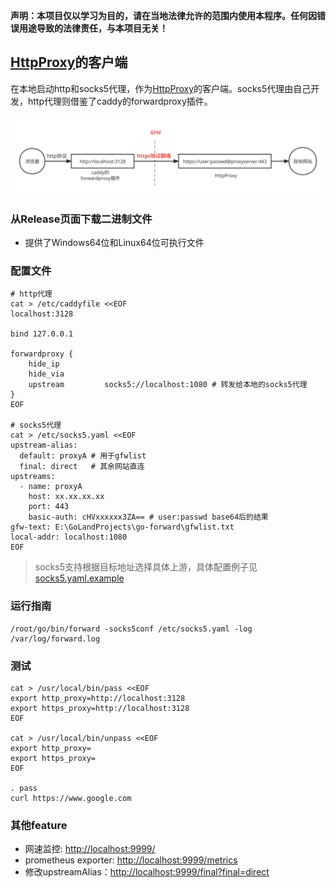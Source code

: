 **声明：本项目仅以学习为目的，请在当地法律允许的范围内使用本程序。任何因错误用途导致的法律责任，与本项目无关！**

## [HttpProxy](https://github.com/arloor/HttpProxy)的客户端

在本地启动http和socks5代理，作为[HttpProxy](https://github.com/arloor/HttpProxy)的客户端。socks5代理由自己开发，http代理则借鉴了caddy的forwardproxy插件。

![](/forward部署图.svg)

### 从Release页面下载二进制文件

- 提供了Windows64位和Linux64位可执行文件

### 配置文件

```shell
# http代理
cat > /etc/caddyfile <<EOF
localhost:3128

bind 127.0.0.1

forwardproxy {
    hide_ip
    hide_via
    upstream         socks5://localhost:1080 # 转发给本地的socks5代理
}
EOF

# socks5代理
cat > /etc/socks5.yaml <<EOF
upstream-alias:
  default: proxyA # 用于gfwlist
  final: direct   # 其余网站直连
upstreams:
  - name: proxyA
    host: xx.xx.xx.xx
    port: 443
    basic-auth: cHVxxxxxx3ZA== # user:passwd base64后的结果
gfw-text: E:\GoLandProjects\go-forward\gfwlist.txt
local-addr: localhost:1080
EOF
```

> socks5支持根据目标地址选择具体上游，具体配置例子见[socks5.yaml.example](/socks5.yaml.example)

### 运行指南

```shell
/root/go/bin/forward -socks5conf /etc/socks5.yaml -log /var/log/forward.log
```

### 测试

```shell
cat > /usr/local/bin/pass <<EOF
export http_proxy=http://localhost:3128
export https_proxy=http://localhost:3128
EOF

cat > /usr/local/bin/unpass <<EOF
export http_proxy=
export https_proxy=
EOF

. pass
curl https://www.google.com
```

### 其他feature

- 网速监控: [http://localhost:9999/](http://localhost:9999/)
- prometheus exporter: [http://localhost:9999/metrics](http://localhost:9999/metrics)
- 修改upstreamAlias：[http://localhost:9999/final?final=direct](http://localhost:9999/final?final=direct)